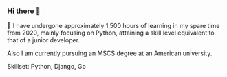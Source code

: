 ### Hi there 👋

🌱 I have undergone approximately 1,500 hours of learning in my spare time from 2020, mainly focusing on Python, attaining a skill level equivalent to that of a junior developer. 

Also I am currently pursuing an MSCS degree at an American university.


Skillset: Python, Django, Go

<!--
**keita-sa/keita-sa** is a ✨ _special_ ✨ repository because its `README.md` (this file) appears on your GitHub profile.

Here are some ideas to get you started:

- 🔭 I’m currently working on ...
- 🌱 I’m currently learning ...
- 👯 I’m looking to collaborate on ...
- 🤔 I’m looking for help with ...
- 💬 Ask me about ...
- 📫 How to reach me: ...
- 😄 Pronouns: ...
- ⚡ Fun fact: ...
-->
